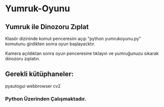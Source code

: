 # Yumruk-Oyunu

## Yumruk ile Dinozoru Zıplat

Klasör dizininde komut penceresini açıp "python yumrukoyunu.py" komutunu girdikten sonra oyun başlayacktır.

Kamera açıldıktan sonra oyun penceresine tıklayın ve yumruğunuzu sıkarak dinozoru zıplatın.

## Gerekli kütüphaneler:

pyautogui
webbrowser
cv2

### Python Üzerinden Çalışmaktadır.
